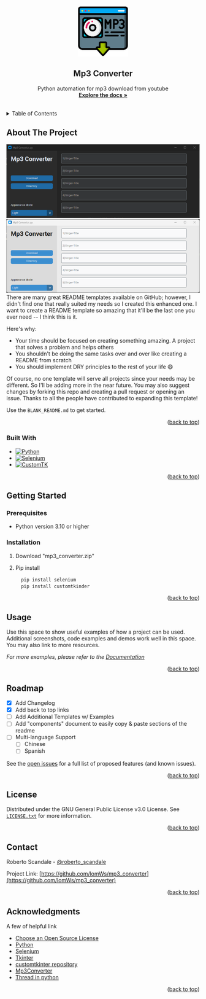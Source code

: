 <a name="readme-top"></a>
<!--
*** Thanks for checking out the Best-README-Template. If you have a suggestion
*** that would make this better, please fork the repo and create a pull request
*** or simply open an issue with the tag "enhancement".
*** Don't forget to give the project a star!
*** Thanks again! Now go create something AMAZING! :D
-->



<!-- PROJECT LOGO -->
<br />
<div align="center">
  <a href="">
      <img src="images/downloading.png" alt="Logo" width="130" height="130">
   </a>
  <h2 align="center"> Mp3 Converter </h2>

  <p align="center">
    Python automation for mp3 download from youtube
    <br />
    <a href="https://github.com/lomWs/mp3_converter"><strong>Explore the docs »</strong></a>
    <br />
    <br />
  </p>
</div>



<!-- TABLE OF CONTENTS -->
<details>
  <summary>Table of Contents</summary>
  <ol>
    <li>
      <a href="#about-the-project">About The Project</a>
      <ul>
        <li><a href="#built-with">Built With</a></li>
      </ul>
    </li>
    <li>
      <a href="#getting-started">Getting Started</a>
      <ul>
        <li><a href="#prerequisites">Prerequisites</a></li>
        <li><a href="#installation">Installation</a></li>
      </ul>
    </li>
    <li><a href="#usage">Usage</a></li>
    <li><a href="#roadmap">Roadmap</a></li>
    <li><a href="#license">License</a></li>
    <li><a href="#contact">Contact</a></li>
    <li><a href="#acknowledgments">Acknowledgments</a></li>
  </ol>
</details>



<!-- ABOUT THE PROJECT -->
## About The Project
<div align="center">
  <img src="images/app_screenshot.png" alt="Logo" >
  <img src="images/app_screenshot_light.png" alt="Logo"  >
</div>
There are many great README templates available on GitHub; however, I didn't find one that really suited my needs so I created this enhanced one. I want to create a README template so amazing that it'll be the last one you ever need -- I think this is it.

Here's why:
* Your time should be focused on creating something amazing. A project that solves a problem and helps others
* You shouldn't be doing the same tasks over and over like creating a README from scratch
* You should implement DRY principles to the rest of your life :smile:

Of course, no one template will serve all projects since your needs may be different. So I'll be adding more in the near future. You may also suggest changes by forking this repo and creating a pull request or opening an issue. Thanks to all the people have contributed to expanding this template!

Use the `BLANK_README.md` to get started.

<p align="right">(<a href="#readme-top">back to top</a>)</p>



### Built With

* [![Python][Python]][Python-url]
* [![Selenium][Selenium.py]][Selenium-url]
* [![CustomTK][CustomTK.py]][CustomTK-url]

<p align="right">(<a href="#readme-top">back to top</a>)</p>

<!-- GETTING STARTED -->
## Getting Started


### Prerequisites

  * Python version 3.10 or higher

### Installation

1. Download "mp3_converter.zip"

2. Pip install
   ```sh
     pip install selenium
     pip install customtkinder
   ```
<p align="right">(<a href="#readme-top">back to top</a>)</p>



<!-- USAGE EXAMPLES -->
## Usage

Use this space to show useful examples of how a project can be used. Additional screenshots, code examples and demos work well in this space. You may also link to more resources.

_For more examples, please refer to the [Documentation](https://example.com)_

<p align="right">(<a href="#readme-top">back to top</a>)</p>



<!-- ROADMAP -->
## Roadmap

- [x] Add Changelog
- [x] Add back to top links
- [ ] Add Additional Templates w/ Examples
- [ ] Add "components" document to easily copy & paste sections of the readme
- [ ] Multi-language Support
    - [ ] Chinese
    - [ ] Spanish

See the [open issues](https://github.com/othneildrew/Best-README-Template/issues) for a full list of proposed features (and known issues).

<p align="right">(<a href="#readme-top">back to top</a>)</p>





<!-- LICENSE -->
## License

Distributed under the GNU General Public License v3.0 License. See <a href="https://github.com/lomWs/mp3_converter/blob/main/LICENSE">`LICENSE.txt`</a> for more information.

<p align="right">(<a href="#readme-top">back to top</a>)</p>



<!-- CONTACT -->
## Contact

Roberto Scandale - [@roberto_scandale](https://www.instagram.com/roberto_scandale) 

Project Link: [https://github.com/lomWs/mp3_converter](https://github.com/lomWs/mp3_converter)

<p align="right">(<a href="#readme-top">back to top</a>)</p>



<!-- ACKNOWLEDGMENTS -->
## Acknowledgments

A few of helpful link 

* [Choose an Open Source License](https://choosealicense.com)
* [Python](https://www.python.org/)
* [Selenium](https://www.selenium.dev/documentation/)
* [Tkinter](https://tkdocs.com/)
* [customtkinter repository](https://github.com/TomSchimansky/CustomTkinter)
* [Mp3Converter](https://notube.li/it/youtube-app-v20)
* [Thread in python](https://docs.python.org/3/library/threading.html)


<p align="right">(<a href="#readme-top">back to top</a>)</p>



<!-- MARKDOWN LINKS -->

[Python]: https://img.shields.io/badge/python-3670A0?style=for-the-badge&logo=python&logoColor=ffdd54
[Python-url]: https://www.python.org/
[Selenium.py]: https://img.shields.io/badge/Selenium-DD0031?style=for-the-badge&logo=python&logoColor=white
[Selenium-url]: https://www.selenium.dev
[CustomTK.py]: https://img.shields.io/badge/CustomTkinter-000000?style=for-the-badge&logo=python&logoColor=white
[CustomTK-url]: https://github.com/TomSchimansky/CustomTkinter
